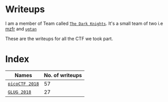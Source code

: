 # Writeups

I am a member of Team called [`The Dark Knights`](https://ctftime.org/team/65495). It's a small team of two i.e [mzfr](https://github.com/mzfr) and [`ugtan`](https://github.com/ugtan)

These are the writeups for all the CTF we took part.

# Index

| Names                   | No. of writeups |
|------------------------|--------|
| [`picoCTF 2018`](PicoCTF_writeups_2018/)| 57   |
| [`GLUG 2018`](GLUG_2018/) | 27   |
